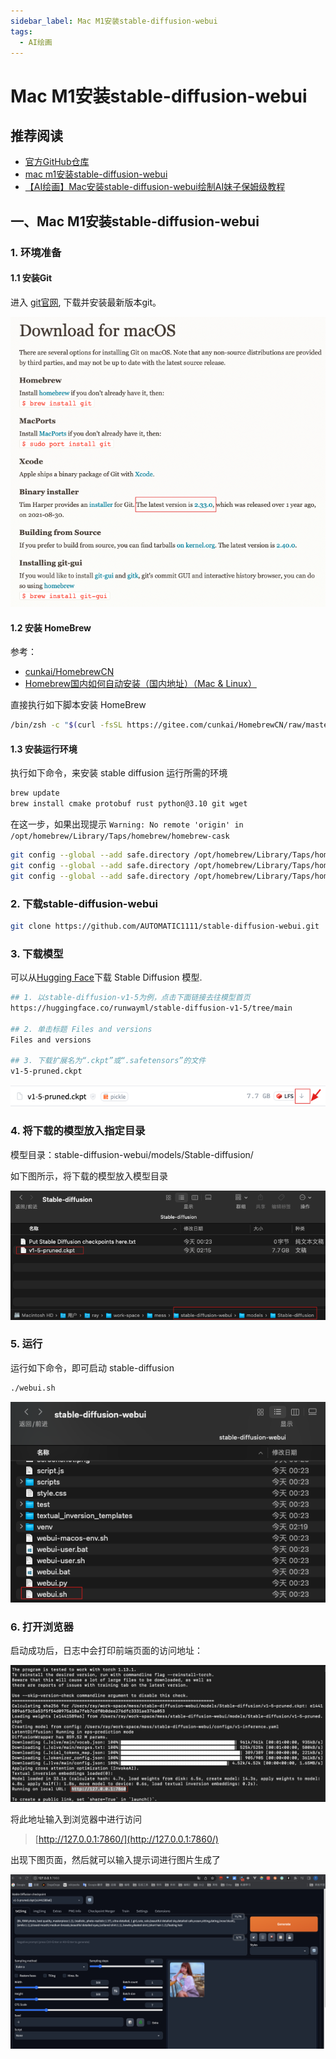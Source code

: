 ```yaml
---
sidebar_label: Mac M1安装stable-diffusion-webui
tags:
  - AI绘画
---
```


# Mac M1安装stable-diffusion-webui

## 推荐阅读

- [官方GitHub仓库](https://github.com/AUTOMATIC1111/stable-diffusion-webui)
- [mac m1安装stable-diffusion-webui](https://www.cnblogs.com/m-bianbian/p/17298753.html)
- [【AI绘画】Mac安装stable-diffusion-webui绘制AI妹子保姆级教程](https://longbig.github.io/2023/02/26/AI%E7%BB%98%E7%94%BB-MAC%E5%AE%89%E8%A3%85Stable-Diffusion-webUI%E4%BF%9D%E5%A7%86%E7%BA%A7%E6%95%99%E7%A8%8B/)

## 一、Mac M1安装stable-diffusion-webui

### 1. 环境准备

#### 1.1 安装Git

进入 [git官网](https://git-scm.com/download/mac), 下载并安装最新版本git。

![image-20230421112526384](./images/01_Mac-M1安装stable-diffusion-webui/image-20230421112526384.png)

 

#### 1.2 安装 HomeBrew

参考：

- [cunkai/HomebrewCN](https://gitee.com/cunkai/HomebrewCN)
- [Homebrew国内如何自动安装（国内地址）（Mac & Linux）](https://zhuanlan.zhihu.com/p/111014448)

直接执行如下脚本安装 HomeBrew

```bash
/bin/zsh -c "$(curl -fsSL https://gitee.com/cunkai/HomebrewCN/raw/master/Homebrew.sh)"
```



#### 1.3 安装运行环境

执行如下命令，来安装 stable diffusion 运行所需的环境

```bash
brew update
brew install cmake protobuf rust python@3.10 git wget
```

在这一步，如果出现提示 `Warning: No remote 'origin' in /opt/homebrew/Library/Taps/homebrew/homebrew-cask`



```bash
git config --global --add safe.directory /opt/homebrew/Library/Taps/homebrew/homebrew-cask
git config --global --add safe.directory /opt/homebrew/Library/Taps/homebrew/homebrew-core
git config --global --add safe.directory /opt/homebrew/Library/Taps/homebrew/homebrew-services
```





### 2. 下载stable-diffusion-webui

```bash
git clone https://github.com/AUTOMATIC1111/stable-diffusion-webui.git
```

### 3. 下载模型

可以从[Hugging Face](https://huggingface.co/models?pipeline_tag=text-to-image&sort=downloads)下载 Stable Diffusion 模型.

```bash
## 1. 以stable-diffusion-v1-5为例，点击下面链接去往模型首页
https://huggingface.co/runwayml/stable-diffusion-v1-5/tree/main

## 2. 单击标题 Files and versions
Files and versions

## 3. 下载扩展名为“.ckpt”或“.safetensors”的文件
v1-5-pruned.ckpt
```

![image-20230420001947207](./images/01_Mac-M1安装stable-diffusion-webui/image-20230420001947207.png)

### 4. 将下载的模型放入指定目录

模型目录：stable-diffusion-webui/models/Stable-diffusion/

如下图所示，将下载的模型放入模型目录

![image-20230420022105716](./images/01_Mac-M1安装stable-diffusion-webui/image-20230420022105716.png)

### 5. 运行

运行如下命令，即可启动 stable-diffusion

```bash
./webui.sh
```

![image-20230420022233950](./images/01_Mac-M1安装stable-diffusion-webui/image-20230420022233950.png)

### 6. 打开浏览器

启动成功后，日志中会打印前端页面的访问地址：

![image-20230420023425945](./images/01_Mac-M1安装stable-diffusion-webui/image-20230420023425945.png)

将此地址输入到浏览器中进行访问

> [http://127.0.0.1:7860/](http://127.0.0.1:7860/)

出现下图页面，然后就可以输入提示词进行图片生成了

![image-20230420024732416](./images/01_Mac-M1安装stable-diffusion-webui/image-20230420024732416.png)

